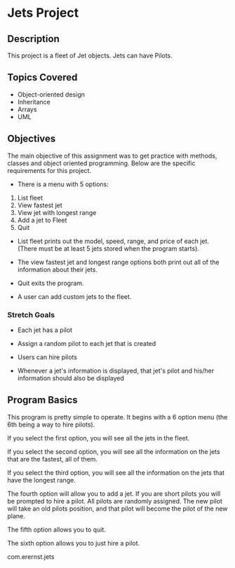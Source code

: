 # Jets Project

## Description
This project is a fleet of Jet objects. Jets can have Pilots.

## Topics Covered

* Object-oriented design
* Inheritance
* Arrays
* UML

## Objectives

The main objective of this assignment was to get practice with methods, classes and object oriented programming. Below are the specific requirements for this project.

* There is a menu with 5 options:

1. List fleet
2. View fastest jet
3. View jet with longest range
4. Add a jet to Fleet
5. Quit

* List fleet prints out the model, speed, range, and price of each jet. (There must be at least 5 jets stored when the program starts).


* The view fastest jet and longest range options both print out all of the information about their jets.

* Quit exits the program.

* A user can add custom jets to the fleet.

### Stretch Goals

* Each jet has a pilot

* Assign a random pilot to each jet that is created

* Users can hire pilots

* Whenever a jet's information is displayed, that jet's pilot and his/her information should also be displayed

## Program Basics
This program is pretty simple to operate. It begins with a 6 option menu (the 6th being a way to hire pilots). 

If you select the first option, you will see all the jets in the fleet.

If you select the second option, you will see all the information on the jets that are the fastest, all of them.

If you select the third option, you will see all the information on the jets that have the longest range.

The fourth option will allow you to add a jet. If you are short pilots you will be prompted to hire a pilot. All pilots are randomly assigned. The new pilot will take an old pilots position, and that pilot will become the pilot of the new plane.

The fifth option allows you to quit.

The sixth option allows you to just hire a pilot.
 
com.erernst.jets
